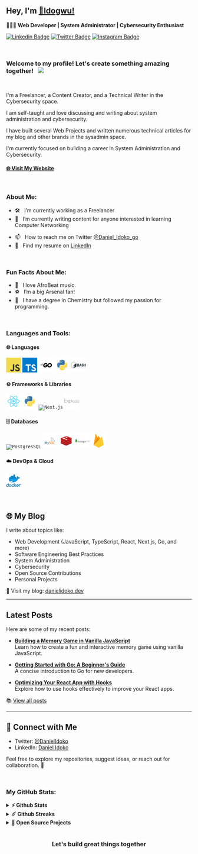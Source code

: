 ## Hey, I'm [🧪Idogwu!](https://danielidoko-r3zt.vercel.app/about)

👨🏿‍💻 **Web Developer | System Administrator | Cybersecurity Enthusiast**

[![Linkedin Badge](https://img.shields.io/badge/-LinkedIn-0e76a8?style=flat-square&logo=Linkedin&logoColor=white)]()
[![Twitter Badge](https://img.shields.io/badge/-Twitter-00acee?style=flat-square&logo=Twitter&logoColor=white)](https://x.com/Daniel_Idoko_go/)
[![Instagram Badge](https://img.shields.io/badge/-Instagram-e4405f?style=flat-square&logo=Instagram&logoColor=white)](https://www.instagram.com/daniel_idoko_go/)
<!-- [![Website](https://img.shields.io/badge/Visit_My_Website-000000?style=for-the-badge&logo=google-chrome&logoColor=white)](https://your-website-url.com) --

<!-- 
<img align="right" height="420"  alt="" src="https://github.com/heyOnuoha/heyOnuoha/blob/main/images/banner2.png" />

<br />
 -->
<br/>
 
### Welcome to my profile! Let's create something amazing together! &nbsp; ![](https://visitor-badge.glitch.me/badge?page_id=heyOnuoha.heyOnuoha&style=flat-square&color=ffeb00)

<br/>

I'm a Freelancer, a Content Creator, and a Technical Writer in the Cybersecurity space.

I am self-taught and love discussing and writing about system administration and cybersecurity.

I have built several Web Projects and written numerous technical articles for my blog and other brands in the sysadmin space.

I'm currently focused on building a career in System Administration and Cybersecurity.


#### [🌐 Visit My Website](https://danielidoko-r3zt.vercel.app/)

<br/>

### About Me:

- 🛠 &nbsp; I’m currently working as a Freelancer
- 🚀 &nbsp; I’m currently writing content for anyone interested in learning Computer Networking
<!-- - 📈 &nbsp; I am a Developer Relations Lead at [Swing](https://showwcase.com)
- ✍️ &nbsp; I was Web3 Technical Writer at [Hashnode](https://web3.hashnode.com) and [Alchemy](https://alchemy.com) respectively -->
- 📫 &nbsp; How to reach me on Twitter [@Daniel_Idoko_go](https://x.com/Daniel_Idoko_go)
- 💼 &nbsp; Find my resume on [LinkedIn]()
<!-- - 📝 &nbsp; Checkout my [Resume](https://github.com/heyOnuoha/heyOnuoha/blob/master/resume.pdf) -->

<br/>

### Fun Facts About Me:

- 🎵 &nbsp; I love AfroBeat music.
- ⚽ &nbsp; I’m a big Arsenal fan!
- 📖 &nbsp; I have a degree in Chemistry but followed my passion for programming.

<br/>

### Languages and Tools:

#### 🌐 **Languages**
          
<code><img height="40" src="https://raw.githubusercontent.com/github/explore/80688e429a7d4ef2fca1e82350fe8e3517d3494d/topics/javascript/javascript.png" alt="Javascript"></code>
<code><img height="40" src="https://raw.githubusercontent.com/github/explore/80688e429a7d4ef2fca1e82350fe8e3517d3494d/topics/typescript/typescript.png" alt="TypeScript"></code>
<code><img height="40" src="https://raw.githubusercontent.com/github/explore/80688e429a7d4ef2fca1e82350fe8e3517d3494d/topics/go/go.png" alt="Go"></code>
<code><img height="40" src="https://raw.githubusercontent.com/github/explore/80688e429a7d4ef2fca1e82350fe8e3517d3494d/topics/python/python.png" alt="Python"></code>
<code><img height="40" src="https://raw.githubusercontent.com/github/explore/80688e429a7d4ef2fca1e82350fe8e3517d3494d/topics/bash/bash.png" alt="Bash"></code>

#### ⚙️ **Frameworks & Libraries**
<code><img height="40" src="https://raw.githubusercontent.com/github/explore/80688e429a7d4ef2fca1e82350fe8e3517d3494d/topics/react/react.png" alt="React"></code>
<code><img height="40" src="https://raw.githubusercontent.com/github/explore/80688e429a7d4ef2fca1e82350fe8e3517d3494d/topics/python/python.png" alt="Node.js"></code>
<code><img height="40" src="https://raw.githubusercontent.com/github/explore/80688e429a7d4ef2fca1e82350fe8e3517d3494d/topics/next/next.png" alt="Next.js"></code>
<code><img height="40" src="https://raw.githubusercontent.com/github/explore/80688e429a7d4ef2fca1e82350fe8e3517d3494d/topics/express/express.png" alt="Express.js"></code>

#### 🗄️ **Databases**
<code><img height="40" src="https://raw.githubusercontent.com/github/explore/80688e429a7d4ef2fca1e82350fe8e3517d3494d/topics/postgres/postgres.png" alt="PostgresSQL"></code>
<code><img height="40" src="https://raw.githubusercontent.com/github/explore/80688e429a7d4ef2fca1e82350fe8e3517d3494d/topics/mysql/mysql.png" alt="MySQL"></code>
<code><img height="40" src="https://raw.githubusercontent.com/github/explore/80688e429a7d4ef2fca1e82350fe8e3517d3494d/topics/redis/redis.png" alt="Redis"></code>
<code><img height="40" src="https://raw.githubusercontent.com/github/explore/80688e429a7d4ef2fca1e82350fe8e3517d3494d/topics/mongodb/mongodb.png" alt="MongoDB"></code>
<code><img height="40" src="https://raw.githubusercontent.com/github/explore/80688e429a7d4ef2fca1e82350fe8e3517d3494d/topics/firebase/firebase.png" alt="Firebase"></code>

#### ☁️ **DevOps & Cloud**
<code><img height="40" src="https://raw.githubusercontent.com/github/explore/80688e429a7d4ef2fca1e82350fe8e3517d3494d/topics/docker/docker.png" alt="Docker"></code>

<br/>


## 🌐 My Blog
I write about topics like:
- Web Development (JavaScript, TypeScript, React, Next.js, Go, and more)
- Software Engineering Best Practices
- System Administration
- Cybersecurity
- Open Source Contributions
- Personal Projects

🔗 Visit my blog: [danielidoko.dev](https://danielidoko.dev)

---

## Latest Posts
Here are some of my recent posts:
- **[Building a Memory Game in Vanilla JavaScript](https://danielidoko.dev/memory-game)**  
  Learn how to create a fun and interactive memory game using vanilla JavaScript.

- **[Getting Started with Go: A Beginner's Guide](https://danielidoko.dev/go-beginner-guide)**  
  A concise introduction to Go for new developers.

- **[Optimizing Your React App with Hooks](https://danielidoko.dev/react-hooks)**  
  Explore how to use hooks effectively to improve your React apps.

📚 [View all posts](https://danielidoko.dev/blog)

---

## 🤝 Connect with Me
- Twitter: [@DanielIdoko](https://twitter.com/DanielIdoko)
- LinkedIn: [Daniel Idoko](https://linkedin.com/in/DanielIdoko)

Feel free to explore my repositories, suggest ideas, or reach out for collaboration. 🚀

<br/>

### My GitHub Stats:

<details>	
  <summary><b>⚡ Github Stats</b></summary>

  <br />
  <img height="180em" src="https://github-readme-stats.vercel.app/api?username=doe-base&show_icons=true&hide_border=true&&count_private=true&include_all_commits=true" />
  <img height="180em" src="https://github-readme-stats.vercel.app/api/top-langs/?username=doe-base&exclude_repo=KNN-Image-Classification&show_icons=true&hide_border=true&layout=compact&langs_count=8"/>
</details>

<details>	
  <summary><b>☄️ Github Streaks</b></summary>

  <br />
  <img height="180em" src="https://github-readme-streak-stats.herokuapp.com/?user=doe-base&hide_border=true" />
</details>

<details>
  <summary><b>🚀 Open Source Projects</b></summary>

  <br />
  <table>
    <thead align="center">
      <tr border: none;>
        <td><b>💻 Projects</b></td>
        <td><b>🌟 Stars</b></td>
        <td><b>🍴 Forks</b></td>
        <td><b>🐛 Issues</b></td>
        <td><b>🔔 Pull Requests</b></td>
        <td><b>👨‍💻 Language</b></td>
      </tr>
    </thead>
    <tbody>
      <tr>
	<td><a href="https://github.com/doe-base/doe-base"><b>🤓 doe-base</b></a></td>
        <td><img alt="Stars" src="https://img.shields.io/github/stars/doe-base/doe-base?style=flat-square&labelColor=343b41&color=ffeb00"/></td>
        <td><img alt="Forks" src="https://img.shields.io/github/forks/doe-base/doe-base?style=flat-square&labelColor=343b41&color=ffeb00"/></td>
        <td><img alt="Issues" src="https://img.shields.io/github/issues/doe-base/doe-base?style=flat-square&color=ffeb00"/></td>
        <td><img alt="Pull Requests" src="https://img.shields.io/github/issues-pr/doe-base/doe-base?style=flat-square&color=ffeb00"/></td>
        <td><img alt="Language" src="https://img.shields.io/badge/markdown-100%25-blue?style=flat-square&color=ffeb00"/></td> 
      </tr>
    </tbody>
  </table>
  <br />
</details>

#

<div align="center">

### Let's build great things together 

</div>
